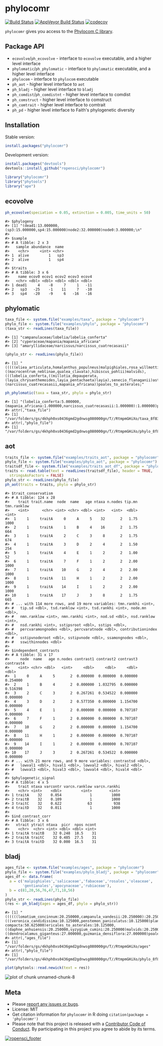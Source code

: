 phylocomr
=========



[![Build Status](https://travis-ci.org/ropensci/phylocomr.svg?branch=master)](https://travis-ci.org/ropensci/phylocomr)
[![AppVeyor Build Status](https://ci.appveyor.com/api/projects/status/github/ropensci/phylocomr?branch=master&svg=true)](https://ci.appveyor.com/project/jeroen/phylocomr)
[![codecov](https://codecov.io/gh/ropensci/phylocomr/branch/master/graph/badge.svg)](https://codecov.io/gh/ropensci/phylocomr)

`phylocomr` gives you access to the [Phylocom C library](https://github.com/phylocom/phylocom/).

## Package API

* `ecovolve`/`ph_ecovolve` - interface to `ecovolve` executable, and a higher
level interface
* `phylomatic`/`ph_phylomatic` - interface to `phylomatic` executable, and a higher
level interface
* `phylocom` - interface to `phylocom` executable
* `ph_aot` - higher level interface to `aot`
* `ph_bladj` - higher level interface to `bladj`
* `ph_comdist`/`ph_comdistnt` - higher level interface to comdist
* `ph_comstruct` - higher level interface to comstruct
* `ph_comtrait` - higher level interface to comtrait
* `ph_pd` - higher level interface to Faith's phylogenetic diversity

## Installation

Stable version:


```r
install.packages("phylocomr")
```

Development version:


```r
install.packages("devtools")
devtools::install_github("ropensci/phylocomr")
```


```r
library("phylocomr")
library("phytools")
library("ape")
```

## ecovolve


```r
ph_ecovolve(speciation = 0.05, extinction = 0.005, time_units = 50)
```

```
#> $phylogeny
#> [1] "(dead1:13.000000,(sp3:15.000000,sp4:15.000000)node2:32.000000)node0:3.000000;\n"
#> 
#> $sample
#> # A tibble: 2 x 3
#>   sample abundance  name
#>    <chr>     <int> <chr>
#> 1  alive         1   sp3
#> 2  alive         1   sp4
#> 
#> $traits
#> # A tibble: 3 x 6
#>    name ecov0 ecov1 ecov2 ecov3 ecov4
#>   <chr> <dbl> <dbl> <dbl> <dbl> <dbl>
#> 1 dead1     4    -8     7     1   -11
#> 2   sp3   -25    -1    11     7   -10
#> 3   sp4   -20    -9     6   -16   -16
```

## phylomatic


```r
taxa_file <- system.file("examples/taxa", package = "phylocomr")
phylo_file <- system.file("examples/phylo", package = "phylocomr")
(taxa_str <- readLines(taxa_file))
```

```
#> [1] "campanulaceae/lobelia/lobelia_conferta"          
#> [2] "cyperaceae/mapania/mapania_africana"             
#> [3] "amaryllidaceae/narcissus/narcissus_cuatrecasasii"
```

```r
(phylo_str <- readLines(phylo_file))
```

```
#> [1] "(((((eliea_articulata,homalanthus_populneus)malpighiales,rosa_willmottiae),((macrocentrum_neblinae,qualea_clavata),hibiscus_pohlii)malvids),(((lobelia_conferta,((millotia_depauperata,(layia_chrysanthemoides,layia_pentachaeta)layia),senecio_flanaganii)asteraceae)asterales,schwenkia_americana),tapinanthus_buntingii)),(narcissus_cuatrecasasii,mapania_africana))poales_to_asterales;"
```

```r
ph_phylomatic(taxa = taxa_str, phylo = phylo_str)
```

```
#> [1] "(lobelia_conferta:5.000000,(mapania_africana:1.000000,narcissus_cuatrecasasii:1.000000):1.000000)poales_to_asterales;\n"
#> attr(,"taxa_file")
#> [1] "/var/folders/gs/4khph0xs0436gmd2gdnwsg080000gn/T//RtmpmGHiXo/taxa_8f837e844fe"
#> attr(,"phylo_file")
#> [1] "/var/folders/gs/4khph0xs0436gmd2gdnwsg080000gn/T//RtmpmGHiXo/phylo_8f872099c5e"
```

## aot


```r
traits_file <- system.file("examples/traits_aot", package = "phylocomr")
phylo_file <- system.file("examples/phylo_aot", package = "phylocomr")
traitsdf_file <- system.file("examples/traits_aot_df", package = "phylocomr")
traits <- read.table(text = readLines(traitsdf_file), header = TRUE,
  stringsAsFactors = FALSE)
phylo_str <- readLines(phylo_file)
ph_aot(traits = traits, phylo = phylo_str)
```

```
#> $trait_conservatism
#> # A tibble: 124 x 28
#>    trait trait.name  node  name   age ntaxa n.nodes tip.mn tmn.ranklow
#>    <int>      <chr> <int> <chr> <dbl> <int>   <int>  <dbl>       <int>
#>  1     1     traitA     0     A     5    32       2   1.75        1000
#>  2     1     traitA     1     B     4    16       2   1.75         664
#>  3     1     traitA     2     C     3     8       2   1.75         674
#>  4     1     traitA     3     D     2     4       2   1.50         254
#>  5     1     traitA     4     E     1     2       2   1.00          52
#>  6     1     traitA     7     F     1     2       2   2.00        1000
#>  7     1     traitA    10     G     2     4       2   2.00        1000
#>  8     1     traitA    11     H     1     2       2   2.00        1000
#>  9     1     traitA    14     I     1     2       2   2.00        1000
#> 10     1     traitA    17     J     3     8       2   1.75         665
#> # ... with 114 more rows, and 19 more variables: tmn.rankhi <int>,
#> #   tip.sd <dbl>, tsd.ranklow <int>, tsd.rankhi <int>, node.mn <dbl>,
#> #   nmn.ranklow <int>, nmn.rankhi <int>, nod.sd <dbl>, nsd.ranklow <int>,
#> #   nsd.rankhi <int>, sstipsroot <dbl>, sstips <dbl>,
#> #   percvaramongnodes <dbl>, percvaratnode <dbl>, contributionindex <dbl>,
#> #   sstipvnoderoot <dbl>, sstipvnode <dbl>, ssamongnodes <dbl>,
#> #   sswithinnodes <dbl>
#> 
#> $independent_contrasts
#> # A tibble: 31 x 17
#>     node  name   age n.nodes contrast1 contrast2 contrast3 contrast4
#>    <int> <chr> <dbl>   <int>     <dbl>     <dbl>     <dbl>     <dbl>
#>  1     0     A     5       2  0.000000  0.000000  0.000000  0.254000
#>  2     1     B     4       2  0.000000  1.032795  0.000000  0.516398
#>  3     2     C     3       2  0.267261  0.534522  0.000000  0.000000
#>  4     3     D     2       2  0.577350  0.000000  1.154700  0.000000
#>  5     4     E     1       2  0.000000  0.000000  0.707107  0.000000
#>  6     7     F     1       2  0.000000  0.000000  0.707107  0.000000
#>  7    10     G     2       2  0.000000  0.000000  1.154700  0.000000
#>  8    11     H     1       2  0.000000  0.000000  0.707107  0.000000
#>  9    14     I     1       2  0.000000  0.000000  0.707107  0.000000
#> 10    17     J     3       2  0.267261  0.534522  0.000000  0.000000
#> # ... with 21 more rows, and 9 more variables: contrastsd <dbl>,
#> #   lowval1 <dbl>, hival1 <dbl>, lowval2 <dbl>, hival2 <dbl>,
#> #   lowval3 <dbl>, hival3 <dbl>, lowval4 <dbl>, hival4 <dbl>
#> 
#> $phylogenetic_signal
#> # A tibble: 4 x 5
#>    trait ntaxa varcontr varcn.ranklow varcn.rankhi
#>    <chr> <int>    <dbl>         <int>        <int>
#> 1 traitA    32    0.054             1         1000
#> 2 traitB    32    0.109             1         1000
#> 3 traitC    32    0.622            63          938
#> 4 traitD    32    0.011             1         1000
#> 
#> $ind_contrast_corr
#> # A tibble: 3 x 6
#>   xtrait ytrait ntaxa  picr  npos ncont
#>    <chr>  <chr> <int> <dbl> <dbl> <int>
#> 1 traitA traitB    32 0.248  18.5    31
#> 2 traitA traitC    32 0.485  27.5    31
#> 3 traitA traitD    32 0.000  16.5    31
```

## bladj


```r
ages_file <- system.file("examples/ages", package = "phylocomr")
phylo_file <- system.file("examples/phylo_bladj", package = "phylocomr")
ages_df <- data.frame(
  a = c('malpighiales','salicaceae','fabaceae','rosales','oleaceae',
        'gentianales','apocynaceae','rubiaceae'),
  b = c(81,20,56,76,47,71,18,56)
)
phylo_str <- readLines(phylo_file)
(res <- ph_bladj(ages = ages_df, phylo = phylo_str))
```

```
#> [1] "((((((lomatium_concinnum:20.250000,campanula_vandesii:20.250000):20.250000,(((veronica_candidissima:10.125000,penstemon_paniculatus:10.125000)plantaginaceae:10.125000,justicia_oblonga:20.250000):10.125000,marsdenia_gilgiana:30.375000):10.125000):10.125000,epacris_alba-compacta:50.625000)ericales_to_asterales:10.125000,((daphne_anhuiensis:20.250000,syzygium_cumini:20.250000)malvids:20.250000,ditaxis_clariana:40.500000):20.250000):10.125000,thalictrum_setulosum:70.875000)eudicots:10.125000,((dendrocalamus_giganteus:27.000000,guzmania_densiflora:27.000000)poales:27.000000,warczewiczella_digitata:54.000000):27.000000)malpighiales:1.000000;\n"
#> attr(,"ages_file")
#> [1] "/var/folders/gs/4khph0xs0436gmd2gdnwsg080000gn/T//RtmpmGHiXo/ages"
#> attr(,"phylo_file")
#> [1] "/var/folders/gs/4khph0xs0436gmd2gdnwsg080000gn/T//RtmpmGHiXo/phylo_8f86a67fff9"
```

```r
plot(phytools::read.newick(text = res))
```

![plot of chunk unnamed-chunk-8](inst/img/unnamed-chunk-8-1.png)

## Meta

* Please [report any issues or bugs](https://github.com/ropensci/phylocomr/issues).
* License: MIT
* Get citation information for `phylocomr` in R doing `citation(package = 'phylocomr')`
* Please note that this project is released with a [Contributor Code of Conduct](CODE_OF_CONDUCT.md). By participating in this project you agree to abide by its terms.

[![ropensci_footer](https://ropensci.org/public_images/github_footer.png)](https://ropensci.org)
